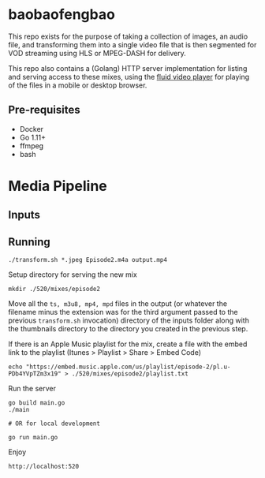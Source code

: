 # baobaofengbao

This repo exists for the purpose of taking a collection of images, an audio file, and transforming them into a single video file that is then segmented for VOD streaming using HLS or MPEG-DASH for delivery.

This repo also contains a (Golang) HTTP server implementation for listing and serving access to these mixes, using the [fluid video player](https://www.fluidplayer.com) for playing of the files in a mobile or desktop browser.

## Pre-requisites

* Docker
* Go 1.11+
* ffmpeg
* bash

# Media Pipeline

## Inputs

## Running

```
./transform.sh *.jpeg Episode2.m4a output.mp4
```

Setup directory for serving the new mix

```
mkdir ./520/mixes/episode2
```

Move all the `ts, m3u8, mp4, mpd` files in the output (or whatever the filename minus the extension was for the third argument passed to the previous `transform.sh` invocation) directory of the inputs folder along with the thumbnails directory to the directory you created in the previous step.

If there is an Apple Music playlist for the mix, create a file with the embed link to the playlist (Itunes > Playlist > Share > Embed Code)

```
echo "https://embed.music.apple.com/us/playlist/episode-2/pl.u-PDb4YVpTZm3x19" > ./520/mixes/episode2/playlist.txt
```

Run the server

```
go build main.go
./main

# OR for local development

go run main.go
```

Enjoy

```
http://localhost:520
```
